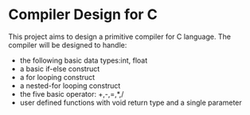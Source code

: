 # Compiler Design for C
This project aims to design a primitive compiler for C language. 
The compiler will be designed to handle:
* the following basic data types:int, float
* a basic if-else construct 
* a for looping construct 
* a nested-for looping construct 
* the five basic operator: +,-,=,*,/ 
* user defined functions with void return type and a single parameter


